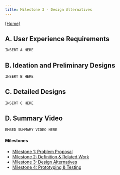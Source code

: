 ```yaml
---
title: Milestone 3 - Design Alternatives
---
```


[[Home]](/index.md)
## A. User Experience Requirements

```markdown
INSERT A HERE
```

## B. Ideation and Preliminary Designs

```markdown
INSERT B HERE
```

## C. Detailed Designs

```markdown
INSERT C HERE
```

## D. Summary Video
```markdown
EMBED SUMMARY VIDEO HERE
```

#### Milestones

- [Milestone 1: Problem Proposal](/milestone1.md)
- [Milestone 2: Definition & Related Work](/milestone2.md)
- [Milestone 3: Design Alternatives](/milestone3.md)
- [Milestone 4: Prototyping & Testing](/milestone4.md)
